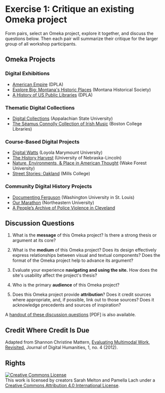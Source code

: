 # Exercise 1: Critique an existing Omeka project

Form pairs, select an Omeka project, explore it together, and discuss the questions below. Then each pair will summarize their critique for the larger group of all workshop participants.

## Omeka Projects

### Digital Exhibitions

- [American Empire](https://dp.la/exhibitions/exhibits/show/american-empire) (DPLA)
- [Explore Big: Montana's Historic Places](http://explorebig.org) (Montana Historical Society)
- [A History of US Public Libraries](https://dp.la/exhibitions/exhibits/show/history-us-public-libraries) (DPLA)

### Thematic Digital Collections

- [Digital Collections](http://omeka.library.appstate.edu) (Appalachian State University)
- [The Séamus Connolly Collection of Irish Music](https://connollymusiccollection.bc.edu) (Boston College Libraries)

### Course-Based Digital Projects

- [Digital Watts](http://watts.library.lmu.build/cms) (Loyola Marymount University)
- [The History Harvest](http://historyharvest.unl.edu) (University of Nebraska-Lincoln)
- [Nature, Environments, & Place in American Thought](http://cloud.lib.wfu.edu/fys100fff) (Wake Forest University)
- [Street Stories: Oakland](http://www.streetstoriesoakland.com) (Mills College)

### Community Digital History Projects

- [Documenting Ferguson](http://digital.wustl.edu/ferguson) (Washington University in St. Louis)
- [Our Marathon](http://marathon.neu.edu) (Northeastern University)
- [A People’s Archive of Police Violence in Cleveland](http://archivingpoliceviolence.org) 

## Discussion Questions

1. What is the **message** of this Omeka project? Is there a strong thesis or argument at its core?

2. What is the **medium** of this Omeka project? Does its design effectively express relationships between visual and textual components? Does the format of the Omeka project help to advance its argument?

3. Evaluate your experience **navigating and using the site.** How does the site's usability affect the project's thesis?

4. Who is the primary **audience** of this Omeka project?

5. Does this Omeka project provide **attribution**? Does it credit sources where appropriate, and, if possible, link out to those sources? Does it acknowledge precedents and sources of inspiration?

A [handout of these discussion questions](docs/exercise-1.pdf) [PDF] is also available.

## Credit Where Credit Is Due

Adapted from Shannon Christine Mattern, [Evaluating Multimodal Work, Revisited](http://journalofdigitalhumanities.org/1-4/evaluating-multimodal-work-revisited-by-shannon-mattern), Journal of Digital Humanities, 1, no. 4 (2012).

## Rights

<a rel="license" href="http://creativecommons.org/licenses/by/4.0/"><img alt="Creative Commons License" style="border-width:0" src="https://i.creativecommons.org/l/by/4.0/88x31.png" /></a><br />This work is licensed by creators Sarah Melton and Pamella Lach under a <a rel="license" href="http://creativecommons.org/licenses/by/4.0/">Creative Commons Attribution 4.0 International License</a>.
